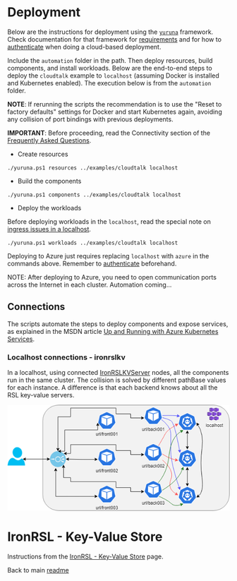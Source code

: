 # Deployment

Below are the instructions for deployment using the [`yuruna`](https://bit.ly/asol-yrn) framework. Check documentation for that framework for [requirements](https://github.com/alissonsol/yuruna/blob/main/docs/requirements.md) and for how to [authenticate](https://github.com/alissonsol/yuruna/blob/main/docs/authenticate.md) when doing a cloud-based deployment.

Include the `automation` folder in the path. Then deploy resources, build components, and install workloads. Below are the end-to-end steps to deploy the `cloudtalk` example to `localhost` (assuming Docker is installed and Kubernetes enabled). The execution below is from the `automation` folder.

**NOTE**: If rerunning the scripts the recommendation is to use the "Reset to factory defaults" settings for Docker and start Kubernetes again, avoiding any collision of port bindings with previous deployments.

**IMPORTANT**: Before proceeding, read the Connectivity section of the [Frequently Asked Questions](../../../docs/faq.md).

- Create resources

```shell
./yuruna.ps1 resources ../examples/cloudtalk localhost
```

- Build the components

```shell
./yuruna.ps1 components ../examples/cloudtalk localhost
```

- Deploy the  workloads

Before deploying workloads in the `localhost`, read the special note on [ingress issues in a localhost](../../../docs/ingress-localhost.md).

```shell
./yuruna.ps1 workloads ../examples/cloudtalk localhost
```

Deploying to Azure just requires replacing `localhost` with `azure` in the commands above. Remember to [authenticate](https://github.com/alissonsol/yuruna/blob/main/docs/authenticate.md) beforehand.

NOTE: After deploying to Azure, you need to open communication ports across the Internet in each cluster. Automation coming...

## Connections

The scripts automate the steps to deploy components and expose services, as explained in the MSDN article [Up and Running with Azure Kubernetes Services](https://docs.microsoft.com/en-us/archive/msdn-magazine/2018/december/containers-up-and-running-with-azure-kubernetes-services).

### Localhost connections - ironrslkv

In a localhost, using connected [IronRSLKVServer](https://github.com/microsoft/Ironclad/tree/main/ironfleet/src/IronRSLKVServer) nodes, all the components run in the same cluster. The collision is solved by different pathBase values for each instance. A difference is that each backend knows about all the RSL key-value servers.

<img src="cloudtalk-localhost-ironrslkv.png" alt="cloudtalk in the localhost using ironrslkv" width="640"/>

# IronRSL - Key-Value Store

Instructions from the [IronRSL - Key-Value Store](https://github.com/microsoft/Ironclad/tree/main/ironfleet#ironrsl---key-value-store) page.

Back to main [readme](../README.md)
